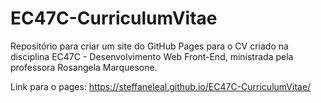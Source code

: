 # EC47C-CurriculumVitae
Repositório para criar um site do GitHub Pages para o CV criado na disciplina EC47C - Desenvolvimento Web Front-End, ministrada pela professora Rosangela Marquesone.

Link para o pages: https://steffaneleal.github.io/EC47C-CurriculumVitae/

